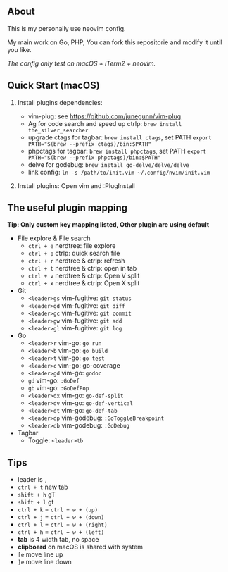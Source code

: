 ## About

This is my personally use neovim config.

My main work on Go, PHP, You can fork this repositorie and modify it until you like.

*The config only test on macOS + iTerm2 + neovim.*

## Quick Start (macOS)

1. Install plugins dependencies:
	* vim-plug: see https://github.com/junegunn/vim-plug
	* Ag for code search and speed up ctrlp: `brew install the_silver_searcher`
	* upgrade ctags for tagbar: `brew install ctags`, set PATH `export PATH="$(brew --prefix ctags)/bin:$PATH"`
	* phpctags for tagbar: `brew install phpctags`, set PATH `export PATH="$(brew --prefix phpctags)/bin:$PATH"`
	* delve for godebug: `brew install go-delve/delve/delve`
	* link config: `ln -s /path/to/init.vim ~/.config/nvim/init.vim`


2. Install plugins: Open vim and :PlugInstall

## The useful plugin mapping

**Tip: Only custom key mapping listed, Other plugin are using default**

* File explore & File search
	* `ctrl + e` nerdtree: file explore
	* `ctrl + p` ctrlp: quick search file
	* `ctrl + r` nerdtree & ctrlp: refresh
	* `ctrl + t` nerdtree & ctrlp: open in tab
	* `ctrl + v` nerdtree & ctrlp: Open V split
	* `ctrl + x` nerdtree & ctrlp: Open X split
* Git
	* `<leader>gs` vim-fugitive: `git status`
	* `<leader>gd` vim-fugitive: `git diff`
	* `<leader>gc` vim-fugitive: `git commit`
	* `<leader>gw` vim-fugitive: `git add`
	* `<leader>gl` vim-fugitive: `git log`
* Go
	* `<leader>r` vim-go: `go run`
	* `<leader>b` vim-go: `go build`
	* `<leader>t` vim-go: `go test`
	* `<leader>c` vim-go: go-coverage
	* `<leader>gd` vim-go: `godoc`
	* `gd` vim-go: `:GoDef`
	* `gb` vim-go: `:GoDefPop`
	* `<leader>dx` vim-go: `go-def-split`
	* `<leader>dv` vim-go: `go-def-vertical`
	* `<leader>dt` vim-go: `go-def-tab`
	* `<leader>dp` vim-godebug: `:GoToggleBreakpoint`
	* `<leader>db` vim-godebug: `:GoDebug`
* Tagbar
	* Toggle: `<leader>tb`

## Tips

* leader is `,`
* `ctrl + t` new tab
* `shift + h` gT
* `shift + l` gt
* `ctrl + k` = `ctrl + w + (up)`
* `ctrl + j` = `ctrl + w + (down)`
* `ctrl + l` = `ctrl + w + (right)`
* `ctrl + h` = `ctrl + w + (left)`
* **tab** is 4 width tab, no space
* **clipboard** on macOS is shared with system
* `[e` move line up
* `]e` move line down

